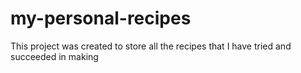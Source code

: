 # my-personal-recipes
This project was created to store all the recipes that I have tried and succeeded in making

